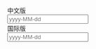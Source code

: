 <div class="layui-form">
  <div class="layui-form-item">
    <div class="layui-inline">
      <label class="layui-form-label">中文版</label>
      <div class="layui-input-inline">
        <input type="text" class="layui-input" id="ID-laydate-demo" placeholder="yyyy-MM-dd">
      </div>
    </div>
    <div class="layui-inline">
      <label class="layui-form-label">国际版</label>
      <div class="layui-input-inline">
        <input type="text" class="layui-input" id="ID-laydate-demo-en" placeholder="yyyy-MM-dd">
      </div>
    </div>
  </div>
</div>

<script>
layui.use(function(){
  var laydate = layui.laydate;

  // 渲染
  laydate.render({
    elem: '#ID-laydate-demo'
  });
  // 英文版
  laydate.render({
    elem: '#ID-laydate-demo-en',
    lang: 'en'
  });
});
</script>